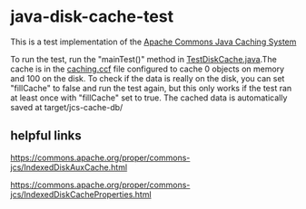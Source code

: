 # java-disk-cache-test

This is a test implementation of the [Apache Commons Java Caching System](https://commons.apache.org/proper/commons-jcs/)

To run the test, run the "mainTest()" method in [TestDiskCache.java](src/test/java/TestDiskCache.java).The cache is in the [caching.ccf](src/main/resources/cache.ccf) file configured to cache 0 objects on memory and 100 on the disk. To check if the data is really on the disk, you can set "fillCache" to false and run the test again, but this only works if the test ran at least once with "fillCache" set to true. The cached data is automatically saved at target/jcs-cache-db/

## helpful links
https://commons.apache.org/proper/commons-jcs/IndexedDiskAuxCache.html

https://commons.apache.org/proper/commons-jcs/IndexedDiskCacheProperties.html



